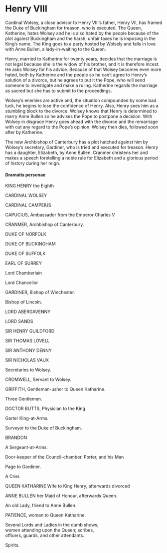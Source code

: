 <!-- ======================================================================
--- Search engine
title:          Henry VIII
keywords:       Henry VIII, history
description:    Henry VIII by William Shakespeare.
--- Menu system
order:          70
text:           Henry VIII
hidden:         false
umbel:          false
--- Page properties
id:             
document:       
layout:         layout-2-left
$-left:         play-list
searchable:     true
======================================================================= -->

# Henry VIII

Cardinal Wolsey, a close advisor to Henry VIII’s father, Henry VII, has framed
the Duke of Buckingham for treason, who is executed. The Queen, Katherine, hates
Wolsey and he is also hated by the people because of the plot against Buckingham
and the harsh, unfair taxes he is  imposing in the King’s name. The King goes to
a party hosted by Wolsely and falls in love with Anne Bullen, a lady-in-waiting
to the Queen.

Henry, married to Katherine for twenty years, decides that the marriage is not
legal because she is the widow of his brother, and it is therefore incest. He
asks Wolsey for his advice. Because of that Wolsey becomes even more hated, both
by Katherine and the people so he can’t agree to Henry’s solution of a divorce,
but he agrees to put it the Pope, who will send someone to investigate and make
a ruling. Katherine regards the marriage as sacred but she has to submit to the
proceedings.

Wolsey’s enemies are active and, the situation compounded by some bad luck, he
begins to lose the confidence of Henry. Also, Henry sees him as a stumbling block
to the divorce. Wolsey knows that Henry is determined to marry Anne Bullen so he
advises the Pope to postpone a decision. With Wolsey in disgrace Henry goes ahead
with the divorce and the remarriage with out any regard to the Pope’s opinion.
Wolsey then dies, followed soon after by Katherine.

The new Archbishop of Canterbury has a plot hatched against him by Wolsey’s
secretary, Gardiner, who is tried and executed for treason. Henry has a daughter,
Elizabeth, by Anne Bullen. Cranmer christens her and makes a speech foretelling
a noble rule for Elizabeth and a glorious period of history during her reign.

#### Dramatis personae

KING HENRY the Eighth

CARDINAL WOLSEY

CARDINAL CAMPEIUS

CAPUCIUS, Ambassador from the Emperor Charles V

CRANMER, Archbishop of Canterbury.

DUKE OF NORFOLK

DUKE OF BUCKINGHAM

DUKE OF SUFFOLK

EARL OF SURREY

Lord Chamberlain

Lord Chancellor

GARDINER, Bishop of Winchester.

Bishop of Lincoln.

LORD ABERGAVENNY

LORD SANDS

SIR HENRY GUILDFORD

SIR THOMAS LOVELL

SIR ANTHONY DENNY

SIR NICHOLAS VAUX

Secretaries to Wolsey.

CROMWELL, Servant to Wolsey.

GRIFFITH, Gentleman-usher to Queen Katharine.

Three Gentlemen.

DOCTOR BUTTS, Physician to the King.

Garter King-at-Arms.

Surveyor to the Duke of Buckingham.

BRANDON

A Sergeant-at-Arms.

Door-keeper of the Council-chamber. Porter, and his Man

Page to Gardiner.

A Crier.

QUEEN KATHARINE Wife to King Henry, afterwards divorced

ANNE BULLEN her Maid of Honour, afterwards Queen.

An old Lady, friend to Anne Bullen.

PATIENCE, woman to Queen Katharine.

Several Lords and Ladies in the dumb shows;  
women attending upon the Queen; scribes,  
officers, guards, and other attendants.

Spirits.
